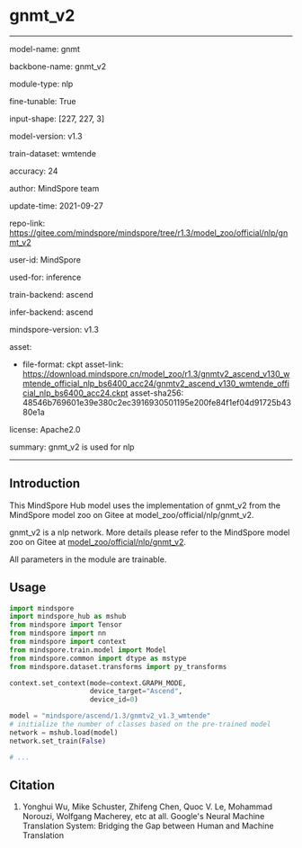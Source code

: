 # gnmt_v2

---

model-name: gnmt

backbone-name: gnmt_v2

module-type: nlp

fine-tunable: True

input-shape: [227, 227, 3]

model-version: v1.3

train-dataset: wmtende

accuracy: 24

author: MindSpore team

update-time: 2021-09-27

repo-link: <https://gitee.com/mindspore/mindspore/tree/r1.3/model_zoo/official/nlp/gnmt_v2>

user-id: MindSpore

used-for: inference

train-backend: ascend

infer-backend: ascend

mindspore-version: v1.3

asset:

-
    file-format: ckpt
    asset-link: <https://download.mindspore.cn/model_zoo/r1.3/gnmtv2_ascend_v130_wmtende_official_nlp_bs6400_acc24/gnmtv2_ascend_v130_wmtende_official_nlp_bs6400_acc24.ckpt>
    asset-sha256: 48546b769601e39e380c2ec3916930501195e200fe84f1ef04d91725b4380e1a

license: Apache2.0

summary: gnmt_v2 is used for nlp

---

## Introduction

This MindSpore Hub model uses the implementation of gnmt_v2 from the MindSpore model zoo on Gitee at model_zoo/official/nlp/gnmt_v2.

gnmt_v2 is a nlp network. More details please refer to the MindSpore model zoo on Gitee at [model_zoo/official/nlp/gnmt_v2](https://gitee.com/mindspore/mindspore/blob/r1.3/model_zoo/official/nlp/gnmt_v2/README.md).

All parameters in the module are trainable.

## Usage

```python
import mindspore
import mindspore_hub as mshub
from mindspore import Tensor
from mindspore import nn
from mindspore import context
from mindspore.train.model import Model
from mindspore.common import dtype as mstype
from mindspore.dataset.transforms import py_transforms

context.set_context(mode=context.GRAPH_MODE,
                    device_target="Ascend",
                    device_id=0)

model = "mindspore/ascend/1.3/gnmtv2_v1.3_wmtende"
# initialize the number of classes based on the pre-trained model
network = mshub.load(model)
network.set_train(False)

# ...
```

## Citation

1. Yonghui Wu, Mike Schuster, Zhifeng Chen, Quoc V. Le, Mohammad Norouzi, Wolfgang Macherey, etc at all. Google's Neural Machine Translation System: Bridging the Gap between Human and Machine Translation
